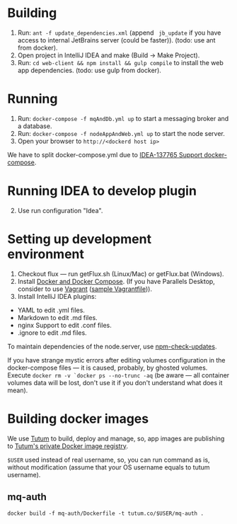 # Building
1. Run: `ant -f update_dependencies.xml` (append ` jb_update` if you have access to internal JetBrains server (could be faster)). (todo: use ant from docker).
2. Open project in IntelliJ IDEA and make (Build -> Make Project).
3. Run: `cd web-client && npm install && gulp compile` to install the web app dependencies. (todo: use gulp from docker).

# Running
1. Run: `docker-compose -f mqAndDb.yml up` to start a messaging broker and a database.
2. Run: `docker-compose -f nodeAppAndWeb.yml up` to start the node server.
3. Open your browser to `http://<dockerd host ip>`

We have to split docker-compose.yml due to [IDEA-137765 Support docker-compose](https://youtrack.jetbrains.com/issue/IDEA-137765).

# Running IDEA to develop plugin
2. Use run configuration "Idea".

# Setting up development environment
1. Checkout flux — run getFlux.sh (Linux/Mac) or getFlux.bat (Windows).
2. Install [Docker and Docker Compose](https://docs.docker.com/compose/install/).
(If you have Parallels Desktop, consider to use [Vagrant](https://github.com/Parallels/vagrant-parallels/issues/115) ([sample Vagrantfile](https://dl.dropboxusercontent.com/u/43511007/Vagrantfile))).
3. Install IntelliJ IDEA plugins:
  * YAML to edit .yml files.
  * Markdown to edit .md files.
  * nginx Support to edit .conf files.
  * .ignore to edit .md files.

To maintain dependencies of the node.server, use [npm-check-updates](https://www.npmjs.com/package/npm-check-updates).

If you have strange mystic errors after editing volumes configuration in the docker-compose files — it is caused, probably, by ghosted volumes.
Execute ```docker rm -v `docker ps --no-trunc -aq``` (be aware — all container volumes data will be lost, don't use it if you don't understand what does it mean).

# Building docker images
We use [Tutum](https://www.tutum.co) to build, deploy and manage, so, app images are publishing to [Tutum's private Docker image registry](https://support.tutum.co/support/articles/5000012183-using-tutum-s-private-docker-image-registry).

`$USER` used instead of real username, so, you can run command as is, without modification (assume that your OS username equals to tutum username).
## mq-auth
`docker build -f mq-auth/Dockerfile -t tutum.co/$USER/mq-auth .`
